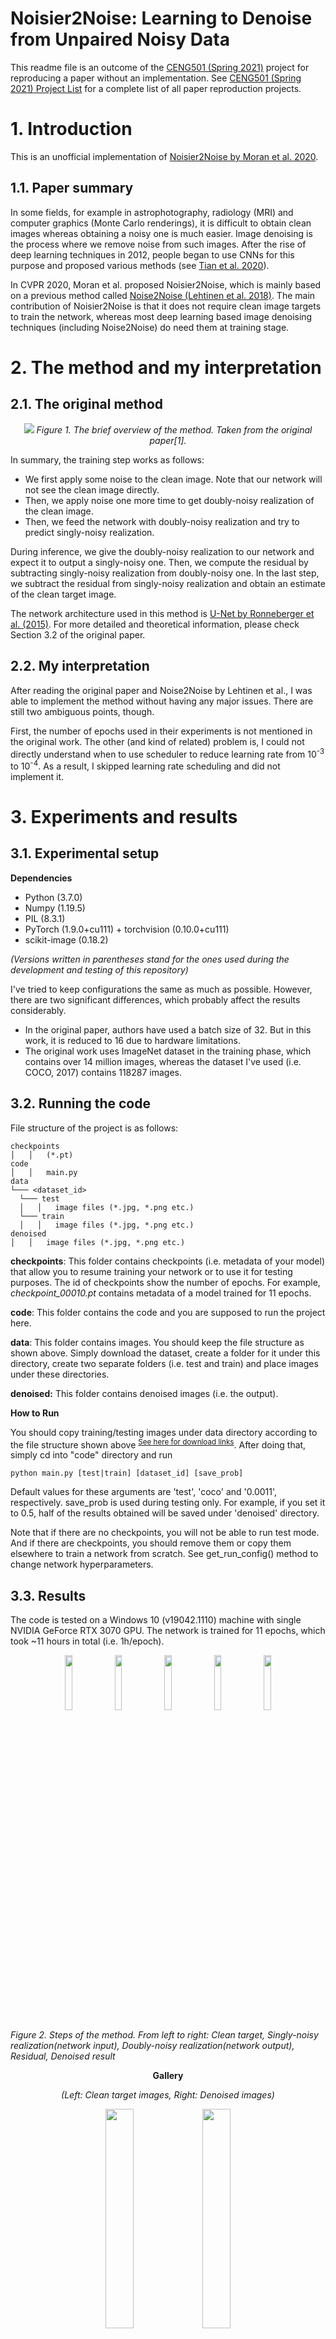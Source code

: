 # Noisier2Noise: Learning to Denoise from Unpaired Noisy Data

This readme file is an outcome of the [CENG501 (Spring 2021)](http://kovan.ceng.metu.edu.tr/~sinan/DL/) project for reproducing a paper without an implementation. See [CENG501 (Spring 2021) Project List](https://github.com/sinankalkan/CENG501-Spring2021) for a complete list of all paper reproduction projects.

# 1. Introduction

This is an unofficial implementation of [Noisier2Noise by Moran et al. 2020](https://arxiv.org/abs/1910.11908).

## 1.1. Paper summary

In some fields, for example in astrophotography, radiology (MRI) and computer graphics (Monte Carlo renderings), it is difficult to obtain clean images whereas obtaining a noisy one is much easier. Image denoising is the process where we remove noise from such images. After the rise of deep learning techniques in 2012, people began to use CNNs for this purpose and proposed various methods (see [Tian et al. 2020](https://arxiv.org/abs/1912.13171)). 

In CVPR 2020, Moran et al. proposed Noisier2Noise, which is mainly based on a previous method called [Noise2Noise (Lehtinen et al. 2018)](https://arxiv.org/abs/1803.04189). The main contribution of Noisier2Noise is that it does not require clean image targets to train the network, whereas most deep learning based image denoising techniques (including Noise2Noise) do need them at training stage.

# 2. The method and my interpretation

## 2.1. The original method

<p align="center">
  <img src="readme_fig/method.png">
  <i>Figure 1. The brief overview of the method. Taken from the original paper[1].</i>
</p>

In summary, the training step works as follows:
* We first apply some noise to the clean image. Note that our network will not see the clean image directly.
* Then, we apply noise one more time to get doubly-noisy realization of the clean image.
* Then, we feed the network with doubly-noisy realization and try to predict singly-noisy realization.

During inference, we give the doubly-noisy realization to our network and expect it to output a singly-noisy one. Then, we compute the residual by subtracting singly-noisy realization from doubly-noisy one. In the last step, we subtract the residual from singly-noisy realization and obtain an estimate of the clean target image.

The network architecture used in this method is [U-Net by Ronneberger et al. (2015)](https://arxiv.org/abs/1505.04597). For more detailed and theoretical information, please check Section 3.2 of the original paper.

## 2.2. My interpretation 

After reading the original paper and Noise2Noise by Lehtinen et al., I was able to implement the method without having any major issues. There are still two ambiguous points, though. 

First, the number of epochs used in their experiments is not mentioned in the original work. The other (and kind of related) problem is, I could not directly understand when to use scheduler to reduce learning rate from 10<sup>-3</sup> to 10<sup>-4</sup>. As a result, I skipped learning rate scheduling and did not implement it.

# 3. Experiments and results

## 3.1. Experimental setup

**Dependencies**

* Python (3.7.0)
* Numpy (1.19.5)
* PIL (8.3.1)
* PyTorch (1.9.0+cu111) + torchvision (0.10.0+cu111)
* scikit-image (0.18.2)

_(Versions written in parentheses stand for the ones used during the development and testing of this repository)_

I've tried to keep configurations the same as much as possible. However, there are two significant differences, which probably affect the results considerably. 
* In the original paper, authors have used a batch size of 32. But in this work, it is reduced to 16 due to hardware limitations. 
* The original work uses ImageNet dataset in the training phase, which contains over 14 million images, whereas the dataset I've used (i.e. COCO, 2017) contains 118287 images.

## 3.2. Running the code

File structure of the project is as follows:

```
checkpoints
│   │   (*.pt)
code
│   │   main.py
data
└─── <dataset_id>
  └─── test
  │   │   image files (*.jpg, *.png etc.)
  └─── train
  │   │   image files (*.jpg, *.png etc.)
denoised
│   │   image files (*.jpg, *.png etc.)
```

**checkpoints**: This folder contains checkpoints (i.e. metadata of your model) that allow you to resume training your network or to use it for testing purposes. The id of checkpoints show the number of epochs. For example, _checkpoint_00010.pt_ contains metadata of a model trained for 11 epochs.

**code**: This folder contains the code and you are supposed to run the project here.

**data**: This folder contains images. You should keep the file structure as shown above. Simply download the dataset, create a folder for it under this directory, create two separate folders (i.e. test and train) and place images under these directories.

**denoised:** This folder contains denoised images (i.e. the output).

**How to Run**

You should copy training/testing images under data directory according to the file structure shown above <sup>[See here for download links](data/README.md)</sup>. After doing that, simply cd into "code" directory and run 
```
python main.py [test|train] [dataset_id] [save_prob]
```
Default values for these arguments are 'test', 'coco' and '0.0011', respectively. save_prob is used during testing only. For example, if you set it to 0.5, half of the results obtained will be saved under 'denoised' directory. 

Note that if there are no checkpoints, you will not be able to run test mode. And if there are checkpoints, you should remove them or copy them elsewhere to train a network from scratch. See get_run_config() method to change network hyperparameters.

## 3.3. Results

The code is tested on a Windows 10 (v19042.1110) machine with single NVIDIA GeForce RTX 3070 GPU. The network is trained for 11 epochs, which took ~11 hours in total (i.e. 1h/epoch).

<p align="center">
<img src="readme_fig/steps_0_clean.jpg" width="15%" height="15%"> <img src="readme_fig/steps_1_noisy.png" width="15%" height="15%"> <img src="readme_fig/steps_2_noisier.png" width="15%" height="15%"> <img src="readme_fig/steps_3_residual.png" width="15%" height="15%"> <img src="readme_fig/steps_4_denoised.png" width="15%" height="15%">
  
<i>Figure 2. Steps of the method. From left to right: Clean target, Singly-noisy realization(network input), Doubly-noisy realization(network output), Residual, Denoised result</i>
</p>

<p align="center">
<b>Gallery</b>
</p>

<p align="center">
<i>(Left: Clean target images, Right: Denoised images)</i>
</p>

<p align="center">
  <img src="readme_fig/sample_0_clean.jpg" width="30%" height="30%"> <img src="readme_fig/sample_0_denoised.png" width="30%" height="30%">
</p>

<p align="center">
  <img src="readme_fig/sample_1_clean.jpg" width="30%" height="30%"> <img src="readme_fig/sample_1_denoised.png" width="30%" height="30%">
</p>

<p align="center">
  <img src="readme_fig/sample_2_clean.jpg" width="30%" height="30%"> <img src="readme_fig/sample_2_denoised.png" width="30%" height="30%">
</p>

<p align="center">
  <img src="readme_fig/sample_3_clean.jpg" width="30%" height="30%"> <img src="readme_fig/sample_3_denoised.png" width="30%" height="30%">
</p>

<p align="center">
  <img src="readme_fig/sample_4_clean.jpg" width="30%" height="30%"> <img src="readme_fig/sample_4_denoised.png" width="30%" height="30%">
</p>

<p align="center">
  <img src="readme_fig/sample_5_clean.jpg" width="30%" height="30%"> <img src="readme_fig/sample_5_denoised.png" width="30%" height="30%">
</p>

# 4. Conclusion

Discuss the paper in relation to the results in the paper and your results.

# 5. References

[1] N. Moran, D. Schmidt, Y. Zhong and P. Coady, "Noisier2Noise: Learning to Denoise from Unpaired Noisy Data", CVPR, 2020.

[2] J. Lehtinen, J. Munkberg, J. Hasselgren, S. Laine, T. Karras, M. Aittala and T. Aila, "Noise2Noise: Learning Image Restoration without Clean Data", 2018.

[3] T. Lin, M. Maire, S. Belongie, L. Bourdev, R. Girshick, J. Hays, P. Perona, D. Ramanan, C. L. Zitnick and P. Dollár, "Microsoft COCO: Common Objects in Context", 2015.

[4] J. Deng, W. Dong, R. Socher, L.-J. Li, K. Li and L. Fei-Fei, "ImageNet: A Large-Scale Hierarchical Image Database". IEEE Computer Vision and Pattern Recognition (CVPR), 2009.

[5] D. Martin, C. Fowlkes, D. Tal and J. Malik, "A Database of Human Segmented Natural Images and its Application to Evaluating Segmentation Algorithms and Measuring Ecological Statistics, Proc. 8th Int'l Conf. Computer Vision, 2001.

[6] C. Tian, L. Fei, W Zheng, Y. Xu, W. Zuo and C. Lin, "Deep Learning on Image Denoising: An overview", 2020

[7] O. Ronneberger, P. Fischer and T. Brox, "U-Net: Convolutional Networks for Biomedical Image Segmentation", 2015.


# Contact

_Please feel free to contact me by email, if you need any further information or have any questions (furkankdem [at] gmail.com)_
